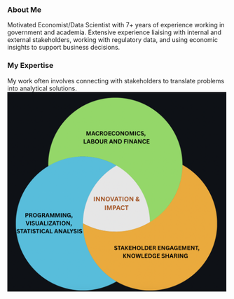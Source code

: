 
### About Me

Motivated Economist/Data Scientist with 7+ years of experience working in government and academia.
Extensive experience liaising with internal and external stakeholders, working with regulatory data, and
using economic insights to support business decisions.

### My Expertise
My work often involves connecting with stakeholders to translate problems into analytical solutions.
<img src="Logo.png" alt="Your Project Logo" width="500">



